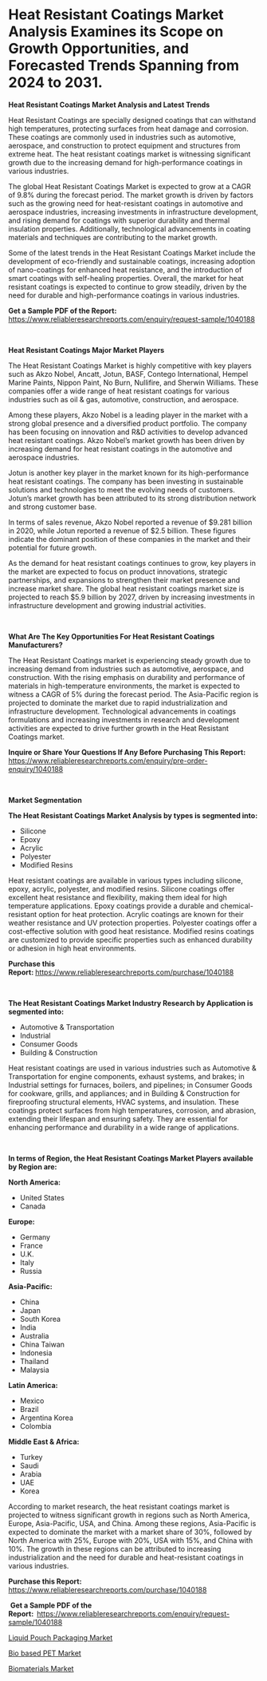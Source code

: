 <p><h1>Heat Resistant Coatings Market Analysis Examines its Scope on Growth Opportunities, and Forecasted Trends Spanning from 2024 to 2031.</h1></p><p><strong>Heat Resistant Coatings Market Analysis and Latest Trends</strong></p>
<p><p>Heat Resistant Coatings are specially designed coatings that can withstand high temperatures, protecting surfaces from heat damage and corrosion. These coatings are commonly used in industries such as automotive, aerospace, and construction to protect equipment and structures from extreme heat. The heat resistant coatings market is witnessing significant growth due to the increasing demand for high-performance coatings in various industries.</p><p>The global Heat Resistant Coatings Market is expected to grow at a CAGR of 9.8% during the forecast period. The market growth is driven by factors such as the growing need for heat-resistant coatings in automotive and aerospace industries, increasing investments in infrastructure development, and rising demand for coatings with superior durability and thermal insulation properties. Additionally, technological advancements in coating materials and techniques are contributing to the market growth.</p><p>Some of the latest trends in the Heat Resistant Coatings Market include the development of eco-friendly and sustainable coatings, increasing adoption of nano-coatings for enhanced heat resistance, and the introduction of smart coatings with self-healing properties. Overall, the market for heat resistant coatings is expected to continue to grow steadily, driven by the need for durable and high-performance coatings in various industries.</p></p>
<p><strong>Get a Sample PDF of the Report:&nbsp;</strong> <a href="https://www.reliableresearchreports.com/enquiry/request-sample/1040188">https://www.reliableresearchreports.com/enquiry/request-sample/1040188</a></p>
<p>&nbsp;</p>
<p><strong>Heat Resistant Coatings Major Market Players</strong></p>
<p><p>The Heat Resistant Coatings Market is highly competitive with key players such as Akzo Nobel, Ancatt, Jotun, BASF, Contego International, Hempel Marine Paints, Nippon Paint, No Burn, Nullifire, and Sherwin Williams. These companies offer a wide range of heat resistant coatings for various industries such as oil & gas, automotive, construction, and aerospace.</p><p>Among these players, Akzo Nobel is a leading player in the market with a strong global presence and a diversified product portfolio. The company has been focusing on innovation and R&D activities to develop advanced heat resistant coatings. Akzo Nobel’s market growth has been driven by increasing demand for heat resistant coatings in the automotive and aerospace industries.</p><p>Jotun is another key player in the market known for its high-performance heat resistant coatings. The company has been investing in sustainable solutions and technologies to meet the evolving needs of customers. Jotun’s market growth has been attributed to its strong distribution network and strong customer base.</p><p>In terms of sales revenue, Akzo Nobel reported a revenue of $9.281 billion in 2020, while Jotun reported a revenue of $2.5 billion. These figures indicate the dominant position of these companies in the market and their potential for future growth.</p><p>As the demand for heat resistant coatings continues to grow, key players in the market are expected to focus on product innovations, strategic partnerships, and expansions to strengthen their market presence and increase market share. The global heat resistant coatings market size is projected to reach $5.9 billion by 2027, driven by increasing investments in infrastructure development and growing industrial activities.</p></p>
<p>&nbsp;</p>
<p><strong>What Are The Key Opportunities For Heat Resistant Coatings Manufacturers?</strong></p>
<p><p>The Heat Resistant Coatings market is experiencing steady growth due to increasing demand from industries such as automotive, aerospace, and construction. With the rising emphasis on durability and performance of materials in high-temperature environments, the market is expected to witness a CAGR of 5% during the forecast period. The Asia-Pacific region is projected to dominate the market due to rapid industrialization and infrastructure development. Technological advancements in coatings formulations and increasing investments in research and development activities are expected to drive further growth in the Heat Resistant Coatings market.</p></p>
<p><strong>Inquire or Share Your Questions If Any Before Purchasing This Report:</strong> <a href="https://www.reliableresearchreports.com/enquiry/pre-order-enquiry/1040188">https://www.reliableresearchreports.com/enquiry/pre-order-enquiry/1040188</a></p>
<p>&nbsp;</p>
<p><strong>Market Segmentation</strong></p>
<p><strong>The Heat Resistant Coatings Market Analysis by types is segmented into:</strong></p>
<p><ul><li>Silicone</li><li>Epoxy</li><li>Acrylic</li><li>Polyester</li><li>Modified Resins</li></ul></p>
<p><p>Heat resistant coatings are available in various types including silicone, epoxy, acrylic, polyester, and modified resins. Silicone coatings offer excellent heat resistance and flexibility, making them ideal for high temperature applications. Epoxy coatings provide a durable and chemical-resistant option for heat protection. Acrylic coatings are known for their weather resistance and UV protection properties. Polyester coatings offer a cost-effective solution with good heat resistance. Modified resins coatings are customized to provide specific properties such as enhanced durability or adhesion in high heat environments.</p></p>
<p><strong>Purchase this Report:&nbsp;</strong><a href="https://www.reliableresearchreports.com/purchase/1040188">https://www.reliableresearchreports.com/purchase/1040188</a></p>
<p>&nbsp;</p>
<p><strong>The Heat Resistant Coatings Market Industry Research by Application is segmented into:</strong></p>
<p><ul><li>Automotive & Transportation</li><li>Industrial</li><li>Consumer Goods</li><li>Building & Construction</li></ul></p>
<p><p>Heat resistant coatings are used in various industries such as Automotive & Transportation for engine components, exhaust systems, and brakes; in Industrial settings for furnaces, boilers, and pipelines; in Consumer Goods for cookware, grills, and appliances; and in Building & Construction for fireproofing structural elements, HVAC systems, and insulation. These coatings protect surfaces from high temperatures, corrosion, and abrasion, extending their lifespan and ensuring safety. They are essential for enhancing performance and durability in a wide range of applications.</p></p>
<p>&nbsp;</p>
<p><strong>In terms of Region, the Heat Resistant Coatings Market Players available by Region are:</strong></p>
<p>
    <p> <strong> North America: </strong>
        <ul>
            <li>United States</li>
            <li>Canada</li>
        </ul>
        </p> 
    <p> <strong> Europe: </strong>
        <ul>
            <li>Germany</li>
            <li>France</li>
            <li>U.K.</li>
            <li>Italy</li>
            <li>Russia</li>
        </ul>
        </p> 
    <p> <strong> Asia-Pacific: </strong>
        <ul>
            <li>China</li>
            <li>Japan</li>
            <li>South Korea</li>
            <li>India</li>
            <li>Australia</li>
            <li>China Taiwan</li>
            <li>Indonesia</li>
            <li>Thailand</li>
            <li>Malaysia</li>
        </ul>
        </p> 
    <p> <strong> Latin America: </strong>
        <ul>
            <li>Mexico</li>
            <li>Brazil</li>
            <li>Argentina Korea</li>
            <li>Colombia</li>
        </ul>
        </p> 
    <p> <strong> Middle East & Africa: </strong>
        <ul>
            <li>Turkey</li>
            <li>Saudi</li>
            <li>Arabia</li>
            <li>UAE</li>
            <li>Korea</li>
        </ul>
    </p>
    </p>
<p><p>According to market research, the heat resistant coatings market is projected to witness significant growth in regions such as North America, Europe, Asia-Pacific, USA, and China. Among these regions, Asia-Pacific is expected to dominate the market with a market share of 30%, followed by North America with 25%, Europe with 20%, USA with 15%, and China with 10%. The growth in these regions can be attributed to increasing industrialization and the need for durable and heat-resistant coatings in various industries.</p></p>
<p><strong>Purchase this Report: </strong><a href="https://www.reliableresearchreports.com/purchase/1040188">https://www.reliableresearchreports.com/purchase/1040188</a></p>
<p>&nbsp;<strong>Get a Sample PDF of the Report:&nbsp;&nbsp;</strong><a href="https://www.reliableresearchreports.com/enquiry/request-sample/1040188">https://www.reliableresearchreports.com/enquiry/request-sample/1040188</a></p>
<p><strong></strong></p>
<p><p><a href="https://github.com/joannagoyvaerts/Market-Research-Report-List-1/blob/main/liquid-pouch-packaging-market.md">Liquid Pouch Packaging Market</a></p><p><a href="https://github.com/lubmix/Market-Research-Report-List-1/blob/main/bio-based-pet-market.md">Bio based PET Market</a></p><p><a href="https://github.com/Hazelklievgspy6vdcsmu106w/Market-Research-Report-List-1/blob/main/biomaterials-market.md">Biomaterials Market</a></p></p>